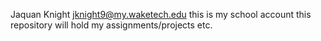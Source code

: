 Jaquan Knight jknight9@my.waketech.edu
this is my school account
this repository will hold my assignments/projects etc.